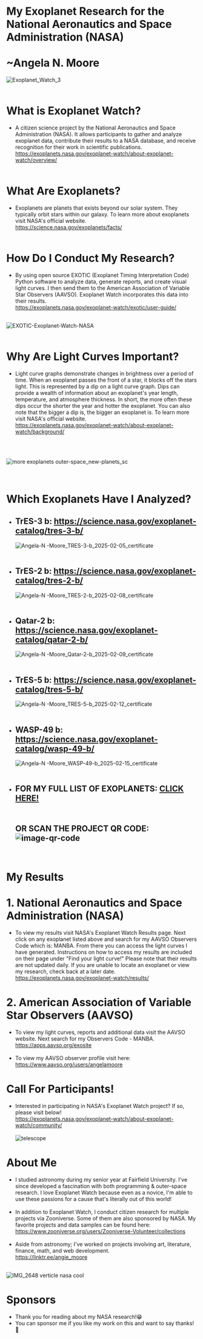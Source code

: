 # <br>My Exoplanet Research for the National Aeronautics and Space Administration (NASA)<br><br> ~Angela N. Moore <br>
![Exoplanet_Watch_3](https://github.com/user-attachments/assets/f1847e83-7011-45f8-b8e1-5218ccd9243a)
<br>
<br>
# What is Exoplanet Watch? 
- A citizen science project by the National Aeronautics and Space Administration (NASA).  It allows participants to gather and analyze exoplanet data, contribute their results to a NASA database, and receive recognition for their work in scientific publications. <br>
https://exoplanets.nasa.gov/exoplanet-watch/about-exoplanet-watch/overview/ <br><br>
# What Are Exoplanets?
- Exoplanets are planets that exists beyond our solar system.  They typically orbit stars within our galaxy.  To learn more about exoplanets visit NASA's official website. <br> https://science.nasa.gov/exoplanets/facts/ <br><br>
# How Do I Conduct My Research?
- By using open source EXOTIC (Exoplanet Timing Interpretation Code) Python software to analyze data, generate reports, and create visual light curves.  I then send them to the American Association of Variable Star Observers (AAVSO). Exoplanet Watch incorporates this data into their results. <br> https://exoplanets.nasa.gov/exoplanet-watch/exotic/user-guide/

<br> ![EXOTIC-Exoplanet-Watch-NASA](https://github.com/user-attachments/assets/3bb90e63-2d81-40cc-ab98-5635f5c2c719)
<br>
<br>
# Why Are Light Curves Important?
- Light curve graphs demonstrate changes in brightness over a period of time.  When an exoplanet passes the front of a star, it blocks off the stars light.  This is represented by a dip on a light curve graph. Dips can provide a wealth of information about an exoplanet's year length, temperature, and atmosphere thickness. In short, the more often these dips occur the shorter the year and hotter the exoplanet. You can also note that the bigger a dip is, the bigger an exoplanet is. To learn more visit NASA's official website. <br>
https://exoplanets.nasa.gov/exoplanet-watch/about-exoplanet-watch/background/ <br><br>
<br>



![more exoplanets outer-space_new-planets_sc](https://github.com/user-attachments/assets/0bfd70c7-2b1a-45c8-a47c-5bc736e7c962)

# <br> Which Exoplanets Have I Analyzed? <br>
- ## TrES-3 b: https://science.nasa.gov/exoplanet-catalog/tres-3-b/
  ![Angela-N -Moore_TRES-3-b_2025-02-05_certificate](https://github.com/user-attachments/assets/4bb17d6d-28e2-4bc8-b6c7-435963f3269d)  <br><br>

-  ## TrES-2 b: https://science.nasa.gov/exoplanet-catalog/tres-2-b/
   ![Angela-N -Moore_TRES-2-b_2025-02-08_certificate](https://github.com/user-attachments/assets/8d593420-e3ba-4c49-8699-32f6627b2ed1)  <br><br>

- ## Qatar-2 b: https://science.nasa.gov/exoplanet-catalog/qatar-2-b/  
  ![Angela-N -Moore_Qatar-2-b_2025-02-09_certificate](https://github.com/user-attachments/assets/95771ccf-95eb-436b-a904-f63f691ef36d)  <br><br>

-  ## TrES-5 b: https://science.nasa.gov/exoplanet-catalog/tres-5-b/  
   ![Angela-N -Moore_TRES-5-b_2025-02-12_certificate](https://github.com/user-attachments/assets/67eb4220-1587-496f-9828-5e7b5758ed21)  <br><br>

-  ## WASP-49 b: https://science.nasa.gov/exoplanet-catalog/wasp-49-b/  
   ![Angela-N -Moore_WASP-49-b_2025-02-15_certificate](https://github.com/user-attachments/assets/aab275ed-dc17-4dfb-8dbf-15f31683ed1f)
  <br><br>
- ## FOR MY FULL LIST OF EXOPLANETS: [CLICK HERE!](https://app.emaze.com/@alfioqlcw/nasa) <br> <br>
  ## OR SCAN THE PROJECT QR CODE: <br> ![image-qr-code](https://github.com/user-attachments/assets/e63a6061-f70f-4cb4-a1ed-b293d389d4af)
<br>


# My Results <br><br> 1.  National Aeronautics and Space Administration (NASA)
- To view my results visit NASA's Exoplanet Watch Results page.  Next click on any exoplanet listed above and search for my AAVSO Observers Code which is: MANBA.  From there you can access the light curves I have generated.  Instructions on how to access my results are included on their page under "Find your light curve!"  Please note that their results are not updated daily.  If you are unable to locate an exoplanet or view my research, check back at a later date.  
https://exoplanets.nasa.gov/exoplanet-watch/results/

# 2. American Association of Variable Star Observers (AAVSO) 
- To view my light curves, reports and additional data visit the AAVSO website.  Next search for my Observers Code - MANBA. <br>https://apps.aavso.org/exosite <br><br>
- To view my AAVSO observer profile visit here:<br> https://www.aavso.org/users/angelamoore



#  Call For Participants!
- Interested in participating in NASA's Exoplanet Watch project?  If so, please visit below!<br>
  https://exoplanets.nasa.gov/exoplanet-watch/about-exoplanet-watch/community/
  <br>
  <br>
  ![telescope](https://github.com/user-attachments/assets/23b7ec3a-4b51-4eb1-bd3c-9ab9e314ebdd)

# About Me
- I studied astronomy during my senior year at Fairfield University.  I've since developed a fascination with both programming & outer-space research. I love Exoplanet Watch because even as a novice, I'm able to use these passions for a cause that's literally out of this world!<br><br>
- In addition to Exoplanet Watch, I conduct citizen research for multiple projects via Zooniverse.  Some of them are also sponsored by NASA.  My favorite projects and data samples can be found here:
<br> https://www.zooniverse.org/users/Zooniverse-Volunteer/collections<br><br>
- Aside from astronomy; I've worked on projects involving art, literature, finance, math, and web development.
<br> https://linktr.ee/angie_moore <br><br>

![IMG_2648 verticle nasa cool](https://github.com/user-attachments/assets/c3e8a735-4b53-4633-b98e-3aaf7202504e)

# Sponsors
- Thank you for reading about my NASA research!😁
- You can sponsor me if you like my work on this and want to say thanks!💖



